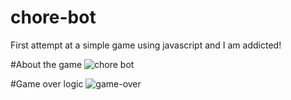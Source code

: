 # chore-bot

First attempt at a simple game using javascript and I am addicted!

#About the game
![chore bot](https://user-images.githubusercontent.com/71883422/109869035-4c13c200-7c60-11eb-86cc-dc3d1acbaed0.png)

#Game over logic 
![game-over](https://user-images.githubusercontent.com/71883422/109869180-74032580-7c60-11eb-81ac-17f9f4355b89.png)

